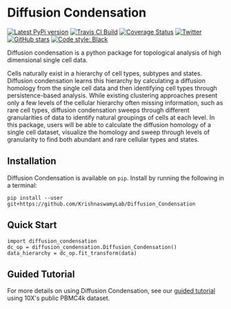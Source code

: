 Diffusion Condensation
================

[![Latest PyPi version](https://img.shields.io/pypi/v/diffusion_condensation.svg)](https://pypi.org/project/diffusion_condensation/)
[![Travis CI Build](https://api.travis-ci.com/KrishnaswamyLab/Diffusion_Condensation.svg?branch=master)](https://travis-ci.com/KrishnaswamyLab/Diffusion_Condensation/)
[![Coverage Status](https://coveralls.io/repos/github/KrishnaswamyLab/Diffusion_Condensation/badge.svg?branch=master)](https://coveralls.io/github/KrishnaswamyLab/Diffusion_Condensation?branch=master)
[![Twitter](https://img.shields.io/twitter/follow/KrishnaswamyLab.svg?style=social&label=Follow)](https://twitter.com/KrishnaswamyLab)
[![GitHub stars](https://img.shields.io/github/stars/KrishnaswamyLab/Diffusion_Condensation.svg?style=social&label=Stars)](https://github.com/KrishnaswamyLab/Diffusion_Condensation/)
[![Code style: Black](https://img.shields.io/badge/code%20style-black-000000.svg)](https://github.com/psf/black)

Diffusion condensation is a python package for topological analysis of high dimensional single cell data.

Cells naturally exist in a hierarchy of cell types, subtypes and states.  Diffusion condensation learns this hierarchy by calculating a diffusion homology from the single cell data and then identifying cell types through persistence-based analysis. While existing clustering approaches present only a few levels of the cellular hierarchy often missing information, such as rare cell types, diffusion condensation sweeps through different granularities of data to identify natural groupings of cells at each level. In this package, users will be able to calculate the diffusion homology of a single cell dataset, visualize the homology and sweep through levels of granularity to find both abundant and rare cellular types and states.

Installation
------------

Diffusion Condensation is available on `pip`. Install by running the following in a terminal:

```
pip install --user git+https://github.com/KrishnaswamyLab/Diffusion_Condensation
```

Quick Start
-----------

```
import diffusion_condensation
dc_op = diffusion_condensation.Diffusion_Condensation()
data_hierarchy = dc_op.fit_transform(data)
```

Guided Tutorial
-----------

For more details on using Diffusion Condensation, see our [guided tutorial](tutorial/10X_pbmc.ipynb) using 10X's public PBMC4k dataset.
